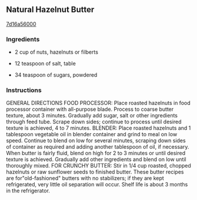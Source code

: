## Natural Hazelnut Butter

[7d16a56000](http://www.food.com/recipe/natural-hazelnut-butter-96187)

### Ingredients

 - 2 cup of nuts, hazelnuts or filberts

 - 12 teaspoon of salt, table

 - 34 teaspoon of sugars, powdered

### Instructions

GENERAL DIRECTIONS FOOD PROCESSOR: Place roasted hazelnuts in food processor container with all-purpose blade. Process to coarse butter texture, about 3 minutes. Gradually add sugar, salt or other ingredients through feed tube. Scrape down sides; continue to process until desired texture is achieved, 4 to 7 minutes. BLENDER: Place roasted hazelnuts and 1 tablespoon vegetable oil in blender container and grind to meal on low speed. Continue to blend on low for several minutes, scraping down sides of container as required and adding another tablespoon of oil, if necessary. When butter is fairly fluid, blend on high for 2 to 3 minutes or until desired texture is achieved. Gradually add other ingredients and blend on low until thoroughly mixed. FOR CRUNCHY BUTTER: Stir in 1/4 cup roasted, chopped hazelnuts or raw sunflower seeds to finished butter. These butter recipes are for"old-fashioned" butters with no stabilizers; if they are kept refrigerated, very little oil separation will occur. Shelf life is about 3 months in the refrigerator.